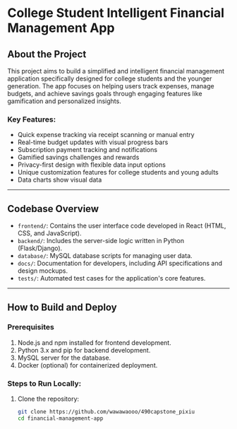# College Student Intelligent Financial Management App

## About the Project
This project aims to build a simplified and intelligent financial management application specifically designed for college students and the younger generation. The app focuses on helping users track expenses, manage budgets, and achieve savings goals through engaging features like gamification and personalized insights.

### Key Features:
- Quick expense tracking via receipt scanning or manual entry
- Real-time budget updates with visual progress bars
- Subscription payment tracking and notifications
- Gamified savings challenges and rewards
- Privacy-first design with flexible data input options
- Unique customization features for college students and young adults
- Data charts show visual data
---

## Codebase Overview
- `frontend/`: Contains the user interface code developed in React (HTML, CSS, and JavaScript).
- `backend/`: Includes the server-side logic written in Python (Flask/Django).
- `database/`: MySQL database scripts for managing user data.
- `docs/`: Documentation for developers, including API specifications and design mockups.
- `tests/`: Automated test cases for the application's core features.

---

## How to Build and Deploy

### Prerequisites
1. Node.js and npm installed for frontend development.
2. Python 3.x and pip for backend development.
3. MySQL server for the database.
4. Docker (optional) for containerized deployment.

### Steps to Run Locally:
1. Clone the repository:
   ```bash
   git clone https://github.com/wawawaooo/490capstone_pixiu
   cd financial-management-app
